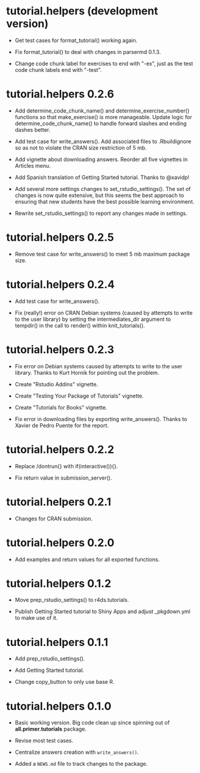 # tutorial.helpers (development version)

* Get test cases for format_tutorial() working again.

* Fix format_tutorial() to deal with changes in parsermd 0.1.3.

* Change code chunk label for exercises to end with "-ex", just as the test code chunk labels end with "-test".

# tutorial.helpers 0.2.6

* Add determine_code_chunk_name() and determine_exercise_number() functions so that make_exercise() is more manageable. Update logic for determine_code_chunk_name() to handle forward slashes and ending dashes better.

* Add test case for write_answers(). Add associated files to .Rbuildignore so as not to violate the CRAN size restriction of 5 mb.

* Add vignette about downloading answers. Reorder all five vignettes in Articles menu.

* Add Spanish translation of Getting Started tutorial. Thanks to @xavidp!

* Add several more settings changes to set_rstudio_settings(). The set of changes is now quite extensive, but this seems the best approach to ensuring that new students have the best possible learning environment.

* Rewrite set_rstudio_settings() to report any changes made in settings.

# tutorial.helpers 0.2.5

* Remove test case for write_answers() to meet 5 mb maximum package size.

# tutorial.helpers 0.2.4

* Add test case for write_answers().

* Fix (really!) error on CRAN Debian systems (caused by attempts to write to the user library) by setting the intermediates_dir argument to tempdir() in the call to render() within knit_tutorials().

# tutorial.helpers 0.2.3

* Fix error on Debian systems caused by attempts to write to the user library. Thanks to Kurt Hornik for pointing out the problem.

* Create "Rstudio Addins" vignette.

* Create "Testing Your Package of Tutorials" vignette.

* Create "Tutorials for Books" vignette.

* Fix error in downloading files by exporting write_answers(). Thanks to Xavier de Pedro Puente for the report.

# tutorial.helpers 0.2.2

* Replace /dontrun{} with if(interactive()){}.

* Fix return value in submission_server().

# tutorial.helpers 0.2.1

* Changes for CRAN submission.

# tutorial.helpers 0.2.0

* Add examples and return values for all exported functions.

# tutorial.helpers 0.1.2

* Move prep_rstudio_settings() to r4ds.tutorials.

* Publish Getting Started tutorial to Shiny Apps and adjust \_pkgdown.yml to make use of it.

# tutorial.helpers 0.1.1

* Add prep_rstudio_settings().

* Add Getting Started tutorial.

* Change copy_button to only use base R.

# tutorial.helpers 0.1.0

* Basic working version. Big code clean up since spinning out of **all.primer.tutorials** package.

* Revise most test cases.

* Centralize answers creation with `write_answers()`.

* Added a `NEWS.md` file to track changes to the package.
